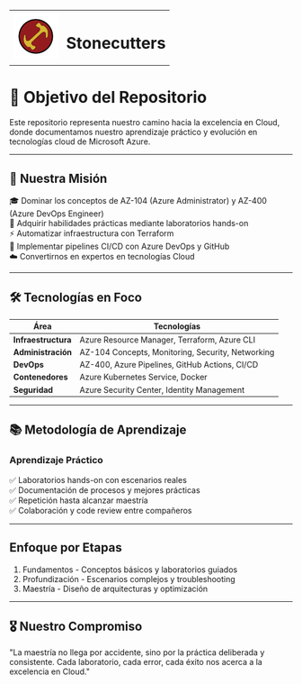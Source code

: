 <table>
  <tr >
    <td align="left">
      <img src="./Images/LogoMagios.jpg" alt="Logo" width="80">
    </td>
    <td>
      <h1>Stonecutters</h1>
    </td>
  </tr>
</table>


# 🎯 Objetivo del Repositorio
Este repositorio representa nuestro camino hacia la excelencia en Cloud, donde documentamos nuestro aprendizaje práctico y evolución en tecnologías cloud de Microsoft Azure.
***

## 🚀 Nuestra Misión

🎓 Dominar los conceptos de AZ-104 (Azure Administrator) y AZ-400 (Azure DevOps Engineer)  
🔧 Adquirir habilidades prácticas mediante laboratorios hands-on  
⚡ Automatizar infraestructura con Terraform  
🔄 Implementar pipelines CI/CD con Azure DevOps y GitHub  
☁️ Convertirnos en expertos en tecnologías Cloud
***


## 🛠️ Tecnologías en Foco
| Área | Tecnologías |
|------|-------------|
| **Infraestructura** | Azure Resource Manager, Terraform, Azure CLI |
| **Administración** | AZ-104 Concepts, Monitoring, Security, Networking |
| **DevOps** | AZ-400, Azure Pipelines, GitHub Actions, CI/CD |
| **Contenedores** | Azure Kubernetes Service, Docker |
| **Seguridad** | Azure Security Center, Identity Management |
***


## 📚 Metodología de Aprendizaje
### Aprendizaje Práctico

✅ Laboratorios hands-on con escenarios reales  
✅ Documentación de procesos y mejores prácticas  
✅ Repetición hasta alcanzar maestría  
✅ Colaboración y code review entre compañeros
***


## Enfoque por Etapas
1. Fundamentos - Conceptos básicos y laboratorios guiados
2. Profundización - Escenarios complejos y troubleshooting
3. Maestría - Diseño de arquitecturas y optimización
***


## 🎖️ Nuestro Compromiso
"La maestría no llega por accidente, sino por la práctica deliberada y consistente. Cada laboratorio, cada error, cada éxito nos acerca a la excelencia en Cloud."